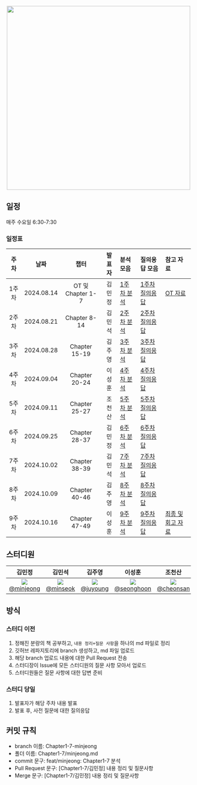 <p align="center">
  <img src="https://github.com/user-attachments/assets/0b7fc8fa-4896-4f7e-bd48-8fe8364fae09" width="500"/>
</p>

## 일정

매주 수요일 6:30-7:30

### 일정표

| 주차  |    날짜    |       챕터        | 발표자 | 분석 모음                                                                                           | 질의응답 모음                                                                              | 참고 자료                                                                                                                                                            |
| :---: | :--------: | :---------------: | :----: | :-------------------------------------------------------------------------------------------------- | :----------------------------------------------------------------------------------------- | :------------------------------------------------------------------------------------------------------------------------------------------------------------------- |
| 1주차 | 2024.08.14 | OT 및 Chapter 1-7 | 김민정 | [1주차 분석](https://github.com/prgrms-web-devcourse/NFE1-JS-DeepDive-Study/tree/main/Chapter1-7)   | [1주차 질의응답](https://github.com/prgrms-web-devcourse/NFE1-JS-DeepDive-Study/issues/1)  | [OT 자료](https://github.com/prgrms-web-devcourse/NFE1-JS-DeepDive-Study/blob/main/OT-%EC%9E%90%EB%A3%8C.pdf)                                                        |
| 2주차 | 2024.08.21 |   Chapter 8-14    | 김민석 | [2주차 분석](https://github.com/prgrms-web-devcourse/NFE1-JS-DeepDive-Study/tree/main/Chapter8-14)  | [2주차 질의응답](https://github.com/prgrms-web-devcourse/NFE1-JS-DeepDive-Study/issues/13) |
| 3주차 | 2024.08.28 |   Chapter 15-19   | 김주영 | [3주차 분석](https://github.com/prgrms-web-devcourse/NFE1-JS-DeepDive-Study/tree/main/Chapter15-19) | [3주차 질의응답](https://github.com/prgrms-web-devcourse/NFE1-JS-DeepDive-Study/issues/19) |
| 4주차 | 2024.09.04 |   Chapter 20-24   | 이성훈 | [4주차 분석](https://github.com/prgrms-web-devcourse/NFE1-JS-DeepDive-Study/tree/main/Chapter20-24) | [4주차 질의응답](https://github.com/prgrms-web-devcourse/NFE1-JS-DeepDive-Study/issues/28) |
| 5주차 | 2024.09.11 |   Chapter 25-27   | 조천산 | [5주차 분석](https://github.com/prgrms-web-devcourse/NFE1-JS-DeepDive-Study/tree/main/Chapter25-27) | [5주차 질의응답](https://github.com/prgrms-web-devcourse/NFE1-JS-DeepDive-Study/issues/35) |
| 6주차 | 2024.09.25 |   Chapter 28-37   | 김민정 | [6주차 분석](https://github.com/prgrms-web-devcourse/NFE1-JS-DeepDive-Study/tree/main/Chapter28-37) | [6주차 질의응답](https://github.com/prgrms-web-devcourse/NFE1-JS-DeepDive-Study/issues/47) |
| 7주차 | 2024.10.02 |   Chapter 38-39   | 김민석 | [7주차 분석](https://github.com/prgrms-web-devcourse/NFE1-JS-DeepDive-Study/tree/main/Chapter38-39) | [7주차 질의응답](https://github.com/prgrms-web-devcourse/NFE1-JS-DeepDive-Study/issues/53) |
| 8주차 | 2024.10.09 |   Chapter 40-46   | 김주영 | [8주차 분석](https://github.com/prgrms-web-devcourse/NFE1-JS-DeepDive-Study/tree/main/Chapter40-46) | [8주차 질의응답](https://github.com/prgrms-web-devcourse/NFE1-JS-DeepDive-Study/issues/59) |
| 9주차 | 2024.10.16 |   Chapter 47-49   | 이성훈 | [9주차 분석](https://github.com/prgrms-web-devcourse/NFE1-JS-DeepDive-Study/tree/main/Chapter47-49) | [9주차 질의응답](https://github.com/prgrms-web-devcourse/NFE1-JS-DeepDive-Study/issues/66) | [최종 및 회고 자료](https://github.com/prgrms-web-devcourse/NFE1-JS-DeepDive-Study/blob/main/%EC%B5%9C%EC%A2%85-%EB%B0%8F-%ED%9A%8C%EA%B3%A0-%EC%9E%90%EB%A3%8C.pdf) |

## 스터디원

|                                           **김민정**                                            |                                         **김민석**                                         |                                             **김주영**                                             |                                           **이성훈**                                           |                                         **조천산**                                          |
| :---------------------------------------------------------------------------------------------: | :----------------------------------------------------------------------------------------: | :------------------------------------------------------------------------------------------------: | :--------------------------------------------------------------------------------------------: | :-----------------------------------------------------------------------------------------: |
| [<img src="https://github.com/minjeongss.png" > <br/> @minjeong](https://github.com/minjeongss) | [<img src="https://github.com/se0kcess.png" > <br/> @minseok](https://github.com/se0kcess) | [<img src="https://github.com/kimjuyoung99.png" > <br/> @juyoung](https://github.com/kimjuyoung99) | [<img src="https://github.com/shlee9999.png" > <br/> @seonghoon](https://github.com/shlee9999) | [<img src="https://github.com/joarthvr.png" > <br/> @cheonsan](https://github.com/joarthvr) |

## 방식

### 스터디 이전

1. 정해진 분량의 책 공부하고, `내용 정리+질문 사항`을 하나의 md 파일로 정리
2. 깃허브 레파지토리에 branch 생성하고, md 파일 업로드
3. 해당 branch 업로드 내용에 대한 Pull Request 전송
4. 스터디장이 Issue에 모든 스터디원의 질문 사항 모아서 업로드
5. 스터디원들은 질문 사항에 대한 답변 준비

### 스터디 당일

1. 발표자가 해당 주차 내용 발표
2. 발표 후, 사전 질문에 대한 질의응답

## 커밋 규칙

- branch 이름: Chapter1-7-minjeong
- 폴더 이름: Chapter1-7/minjeong.md
- commit 문구: feat/minjeong: Chapter1-7 분석
- Pull Request 문구: [Chapter1-7/김민정] 내용 정리 및 질문사항
- Merge 문구: [Chapter1-7/김민정] 내용 정리 및 질문사항
